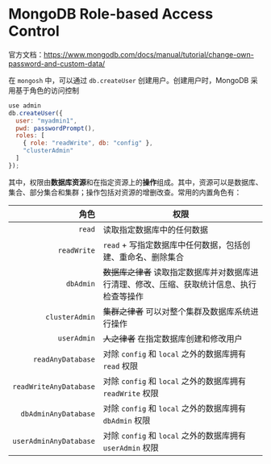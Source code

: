 # MongoDB Role-based Access Control

官方文档：<https://www.mongodb.com/docs/manual/tutorial/change-own-password-and-custom-data/>

在 `mongosh` 中，可以通过 `db.createUser` 创建用户。创建用户时，MongoDB 采用基于角色的访问控制

```javascript
use admin
db.createUser({
  user: "myadmin1",
  pwd: passwordPrompt(),
  roles: [
    { role: "readWrite", db: "config" },
    "clusterAdmin"
  ]
});
```

其中，权限由**数据库资源**和在指定资源上的**操作**组成。其中，资源可以是数据库、集合、部分集合和集群；操作包括对资源的增删改查。常用的内置角色有：

|                   角色 | 权限                                                                                        |
| ---------------------: | ------------------------------------------------------------------------------------------- |
|                 `read` | 读取指定数据库中的任何数据                                                                  |
|            `readWrite` | `read` + 写指定数据库中任何数据，包括创建、重命名、删除集合                                 |
|              `dbAdmin` | ~~数据库之律者~~ 读取指定数据库并对数据库进行清理、修改、压缩、获取统计信息、执行检查等操作 |
|         `clusterAdmin` | ~~集群之律者~~ 可以对整个集群及数据库系统进行操作                                           |
|            `userAdmin` | ~~人之律者~~ 在指定数据库创建和修改用户                                                     |
|      `readAnyDatabase` | 对除 `config` 和 `local` 之外的数据库拥有 `read` 权限                                       |
| `readWriteAnyDatabase` | 对除 `config` 和 `local` 之外的数据库拥有 `readWrite` 权限                                  |
|   `dbAdminAnyDatabase` | 对除 `config` 和 `local` 之外的数据库拥有 `dbAdmin` 权限                                    |
| `userAdminAnyDatabase` | 对除 `config` 和 `local` 之外的数据库拥有 `userAdmin` 权限                                  |
